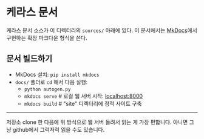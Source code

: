 # 케라스 문서

케라스 문서 소스가 이 디렉터리의 `sources/` 아래에 있다.
이 문서에서는 [MkDocs](http://mkdocs.org)에서 구현하는 확장 마크다운 형식을 쓴다.

## 문서 빌드하기

- MkDocs 설치: `pip install mkdocs`
- `docs/` 폴더로 `cd` 해서 다음 실행:
    - `python autogen.py`
    - `mkdocs serve`    # 로컬 웹 서버 시작:  [localhost:8000](localhost:8000)
    - `mkdocs build`    # "site" 디렉터리에 정적 사이트 구축

----

저장소 clone 한 다음에 위 방식으로 웹 서버 돌려서 읽는 게 가장 편합니다. 아니면 그냥 github에서 그럭저럭 읽을 수도 있습니다.

